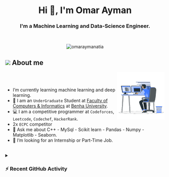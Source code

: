 <h1 align="center">Hi 👋, I'm Omar Ayman</h1>

<h3 align="center">I'm a Machine Learning and Data-Science Engineer.</h3>

<br>

<p align="center"> 
	<!-- 	<a href = "https://committers.top/egypt#ORGNAME" target="_blank">
		<img src="https://img.shields.io/badge/dynamic/json?label=Most%20Active%20GitHub%20User%20in%20Egypt&query=%24.rank&prefix=Rank%20&logo=github&style=for-the-badge&color=grey&labelColor=333&url=https://aktive.tk/rank/egypt/ahmedhany14" alt="Most Active Users" target="_blank" width=40%/> 
	</a> -->
	<img src="https://komarev.com/ghpvc/?username=omaraymanatia&label=Profile%20views&color=555555&labelColor=000000&style=for-the-badge" alt="omaraymanatia" width=19.40%/>
</p>

	
## <img src = "https://i.pinimg.com/originals/3f/7e/4e/3f7e4eff7c96e9fe4b8b4b1ff3f7bdb5.gif" width = 6.5%> About me

<img align="right" src="https://github.com/ahmedhany14/ahmedhany14/blob/main/Images/Right_Side.gif?raw=true" width=30%>

<br><br>
- I’m currently learning machine learning and deep learning.
- :school: I am an `UnderGraduate` Student at [Faculty of Computers & Informatics](https://fci.bu.edu.eg/) at [Benha University](https://bu.edu.eg/).
- :computer: I am a competitive programmer at `Codeforces`, `Leetcode`, `Codechef`, `HackerRank`.
- 2x `ECPC` competitor
- 💬 Ask me about C++ - MySql - Scikit learn - Pandas - Numpy - Matplotlib - Seaborn.
- 🤝 I’m looking for an Internship or Part-Time Job.

<br>

<details><summary><h3>⚡ Recent GitHub Activity</h3></summary>

----
	
<img src="https://github-readme-activity-graph.vercel.app/graph?username=omaraymanatia&bg_color=1a1b27&color=aa82d9&line=628edb&point=64bfaf&area=true&hide_border=true)(https://github.com/ashutosh00710/github-readme-activity-graph)">
 
</details>

